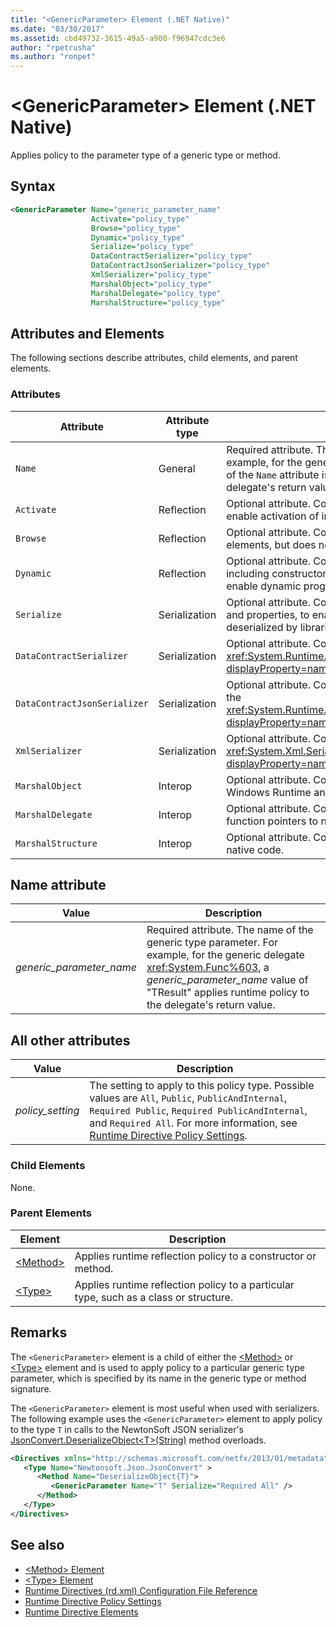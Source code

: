 ```yaml
---
title: "<GenericParameter> Element (.NET Native)"
ms.date: "03/30/2017"
ms.assetid: cbd49732-3615-49a5-a900-f96947cdc3e6
author: "rpetrusha"
ms.author: "ronpet"
---
```

# \<GenericParameter> Element (.NET Native)
Applies policy to the parameter type of a generic type or method.  
  
## Syntax  
  
```xml  
<GenericParameter Name="generic_parameter_name"  
                  Activate="policy_type"  
                  Browse="policy_type"  
                  Dynamic="policy_type"  
                  Serialize="policy_type"  
                  DataContractSerializer="policy_type"  
                  DataContractJsonSerializer="policy_type"  
                  XmlSerializer="policy_type"  
                  MarshalObject="policy_type"  
                  MarshalDelegate="policy_type"  
                  MarshalStructure="policy_type"  
```  
  
## Attributes and Elements  
 The following sections describe attributes, child elements, and parent elements.  
  
### Attributes  
  
|Attribute|Attribute type|Description|  
|---------------|--------------------|-----------------|  
|`Name`|General|Required attribute. The name of the generic parameter. For example, for the generic delegate <xref:System.Func%603>, the value of the `Name` attribute is "TResult" to apply runtime policy to the delegate's return value.|  
|`Activate`|Reflection|Optional attribute. Controls runtime access to constructors to enable activation of instances.|  
|`Browse`|Reflection|Optional attribute. Controls querying for information about program elements, but does not enable any runtime access.|  
|`Dynamic`|Reflection|Optional attribute. Controls runtime access to all type members, including constructors, methods, fields, properties, and events, to enable dynamic programming.|  
|`Serialize`|Serialization|Optional attribute. Controls runtime access to constructors, fields, and properties, to enable type instances to be serialized and deserialized by libraries such as the Newtonsoft JSON serializer.|  
|`DataContractSerializer`|Serialization|Optional attribute. Controls policy for serialization that uses the <xref:System.Runtime.Serialization.DataContractSerializer?displayProperty=nameWithType> class.|  
|`DataContractJsonSerializer`|Serialization|Optional attribute. Controls policy for JSON serialization that uses the <xref:System.Runtime.Serialization.Json.DataContractJsonSerializer?displayProperty=nameWithType> class.|  
|`XmlSerializer`|Serialization|Optional attribute. Controls policy for XML serialization that uses the <xref:System.Xml.Serialization.XmlSerializer?displayProperty=nameWithType> class.|  
|`MarshalObject`|Interop|Optional attribute. Controls policy for marshaling reference types to Windows Runtime and COM.|  
|`MarshalDelegate`|Interop|Optional attribute. Controls policy for marshaling delegate types as function pointers to native code.|  
|`MarshalStructure`|Interop|Optional attribute. Controls policy for marshaling value types to native code.|  
  
## Name attribute  
  
|Value|Description|  
|-----------|-----------------|  
|*generic_parameter_name*|Required attribute. The name of the generic type parameter. For example, for the generic delegate <xref:System.Func%603>, a *generic_parameter_name* value of "TResult" applies runtime policy to the delegate's return value.|  
  
## All other attributes  
  
|Value|Description|  
|-----------|-----------------|  
|*policy_setting*|The setting to apply to this policy type. Possible values are `All`, `Public`, `PublicAndInternal`, `Required Public`, `Required PublicAndInternal`, and `Required All`. For more information, see [Runtime Directive Policy Settings](../../../docs/framework/net-native/runtime-directive-policy-settings.md).|  
  
### Child Elements  
 None.  
  
### Parent Elements  
  
|Element|Description|  
|-------------|-----------------|  
|[\<Method>](../../../docs/framework/net-native/method-element-net-native.md)|Applies runtime reflection policy to a constructor or method.|  
|[\<Type>](../../../docs/framework/net-native/type-element-net-native.md)|Applies runtime reflection policy to a particular type, such as a class or structure.|  
  
## Remarks  
 The `<GenericParameter>` element is a child of either the [\<Method>](../../../docs/framework/net-native/method-element-net-native.md) or [\<Type>](../../../docs/framework/net-native/type-element-net-native.md) element and is used to apply policy to a particular generic type parameter, which is specified by its name in the generic type or method signature.  
  
 The `<GenericParameter>` element is most useful when used with serializers. The following example uses the `<GenericParameter>` element to apply policy to the type `T` in calls to the NewtonSoft JSON serializer's [JsonConvert.DeserializeObject\<T>(String)](https://www.newtonsoft.com/json/help/html/M_Newtonsoft_Json_JsonConvert_DeserializeObject__1.htm) method overloads.  
  
```xml  
<Directives xmlns="http://schemas.microsoft.com/netfx/2013/01/metadata">  
   <Type Name="Newtonsoft.Json.JsonConvert" >  
      <Method Name="DeserializeObject{T}">  
         <GenericParameter Name="T" Serialize="Required All" />  
      </Method>  
   </Type>  
</Directives>  
```  
  
## See also
- [\<Method> Element](../../../docs/framework/net-native/method-element-net-native.md)
- [\<Type> Element](../../../docs/framework/net-native/type-element-net-native.md)
- [Runtime Directives (rd.xml) Configuration File Reference](../../../docs/framework/net-native/runtime-directives-rd-xml-configuration-file-reference.md)
- [Runtime Directive Policy Settings](../../../docs/framework/net-native/runtime-directive-policy-settings.md)
- [Runtime Directive Elements](../../../docs/framework/net-native/runtime-directive-elements.md)
